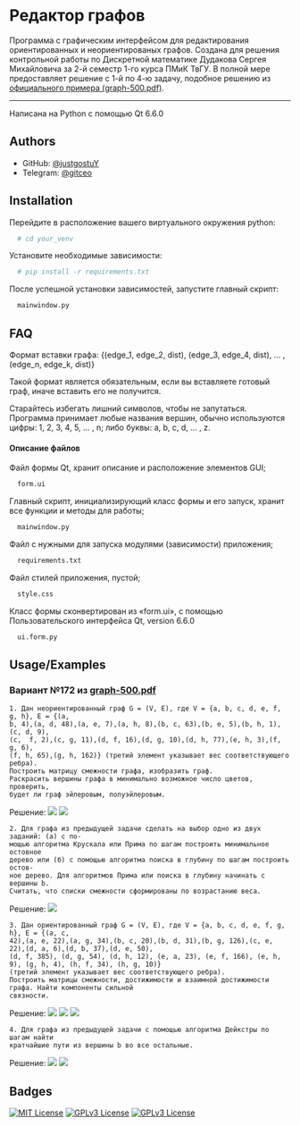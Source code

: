 

# Редактор графов

Программа с графическим интерфейсом для редактирования ориентированных и неориентированых графов. Создана для решения контрольной работы по Дискретной математике Дудакова Сергея Михайловича за 2-й семестр 1-го курса ПМиК ТвГУ. В полной мере предоставляет решение с 1-й по 4-ю задачу, подобное решению из [официального примера (graph-500.pdf)](https://drive.google.com/drive/folders/1WhX723NLEuVLbU69kqkLNzsjYOl8xvl1?q=parent:1WhX723NLEuVLbU69kqkLNzsjYOl8xvl1).
____
Написана на Python с помощью Qt 6.6.0
## Authors

- GitHub: [@justgostuY](https://www.github.com/justgostuy)
- Telegram: [@gitceo](https://t.me/gitceo)


## Installation

Перейдите в расположение вашего виртуального окружения python:
```bash
  # cd your_venv
```

Установите необходимые зависимости:

```bash
  # pip install -r requirements.txt
```

После успешной установки зависимостей, запустите главный скрипт:

```bash
  mainwindow.py
```
    
## FAQ

Формат вставки графа:
{(edge_1, edge_2, dist), (edge_3, edge_4, dist), ... , (edge_n, edge_k, dist)}

Такой формат является обязательным, если вы вставляете готовый граф, иначе вставить его не получится. 

Старайтесь избегать лишний символов, чтобы не запутаться. Программа принимает любые названия вершин, обычно используются цифры: 1, 2, 3, 4, 5, ... , n; либо буквы: a, b, c, d, ... , z.


#### Описание файлов

Файл формы Qt, хранит описание и расположение элементов GUI;
```bash
  form.ui
```

Главный скрипт, инициализирующий класс формы и его запуск, хранит все функции и методы для работы;
```bash
  mainwindow.py
```

Файл с нужными для запуска модулями (зависимости) приложения;
```bash
  requirements.txt
```

Файл стилей приложения, пустой;
```bash
  style.css
```

Класс формы сконвертирован из «‎form.ui», с помощью Пользовательского интерфейса Qt, version 6.6.0
```bash
  ui.form.py
```
## Usage/Examples

### Вариант №172 из [graph-500.pdf](https://drive.google.com/drive/folders/1WhX723NLEuVLbU69kqkLNzsjYOl8xvl1?q=parent:1WhX723NLEuVLbU69kqkLNzsjYOl8xvl1)

    1. Дан неориентированный граф G = (V, E), где V = {a, b, c, d, e, f, g, h}, E = {(a,
    b, 4),(a, d, 48),(a, e, 7),(a, h, 8),(b, c, 63),(b, e, 5),(b, h, 1),(c, d, 9),
    (c,  f, 2),(c, g, 11),(d, f, 16),(d, g, 10),(d, h, 77),(e, h, 3),(f, g, 6),
    (f, h, 65),(g, h, 162)} (третий элемент указывает вес соответствующего ребра).
    Построить матрицу смежности графа, изобразить граф. 
    Раскрасить вершины графа в минимально возможное число цветов, проверить,
    будет ли граф эйлеровым, полуэйлеровым.

Решение: 
![](https://i.imgur.com/q9PxoSl.png)
![](https://i.imgur.com/6PliECw.png)

    2. Для графа из предыдущей задачи сделать на выбор одно из двух заданий: (а) с по-
    мощью алгоритма Крускала или Прима по шагам построить минимальное остовное
    дерево или (б) с помощью алгоритма поиска в глубину по шагам построить остов-
    ное дерево. Для алгоритмов Прима или поиска в глубину начинать с вершины b.
    Считать, что списки смежности сформированы по возрастанию веса.

Решение:
![](https://i.imgur.com/UukMcZ9.png)

    3. Дан ориентированный граф G = (V, E), где V = {a, b, c, d, e, f, g, h}, E = {(a, c,
    42),(a, e, 22),(a, g, 34),(b, c, 20),(b, d, 31),(b, g, 126),(c, e, 22),(d, a, 6),(d, b, 37),(d, e, 50),
    (d, f, 385), (d, g, 54), (d, h, 12), (e, a, 23), (e, f, 166), (e, h, 9), (g, h, 4), (h, f, 34), (h, g, 10)}
    (третий элемент указывает вес соответствующего ребра). 
    Построить матрицы смежности, достижимости и взаимной достижимости графа. Найти компоненты сильной
    связности.

Решение:
![](https://i.imgur.com/8Wg7lhh.png)
![](https://i.imgur.com/UQ8X5zA.png)
![](https://i.imgur.com/3kCAnRv.png)

    4. Для графа из предыдущей задачи с помощью алгоритма Дейкстры по шагам найти
    кратчайшие пути из вершины b во все остальные.

Решение:
![](https://i.imgur.com/fDfJXZF.png)
![](https://i.imgur.com/auZHXXX.png)
## Badges

[![MIT License](https://img.shields.io/badge/License-MIT-green.svg)](https://choosealicense.com/licenses/mit/)
[![GPLv3 License](https://img.shields.io/badge/License-GPL%20v3-yellow.svg)](https://opensource.org/licenses/)
[![GPLv3 License](https://img.shields.io/badge/license-GPL3.0-blue.svg)](http://www.gnu.org/licenses/gpl-3.0)


